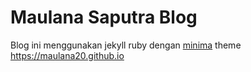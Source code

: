 # Maulana Saputra Blog

Blog ini menggunakan jekyll ruby dengan [minima](https://github.com/jekyll/minima) theme https://maulana20.github.io
